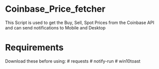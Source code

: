 # Coinbase_Price_fetcher
This Script is used to get the Buy, Sell, Spot Prices from the Coinbase API and can send notifications to Mobile and Desktop

# Requirements
Download these before using:
      # requests
      # notify-run
      # win10toast
